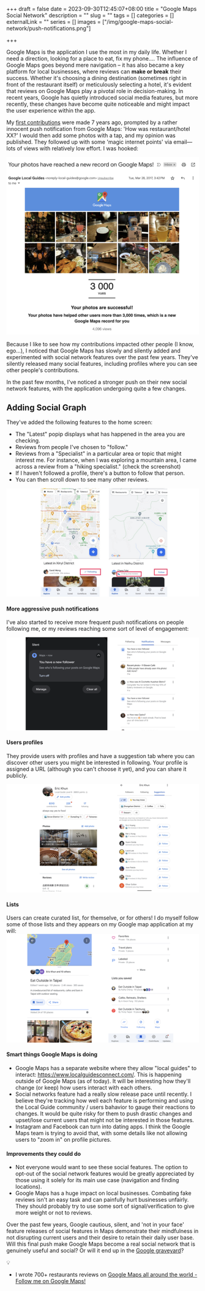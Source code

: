 +++ 
draft = false
date = 2023-09-30T12:45:07+08:00
title = "Google Maps Social Network"
description = ""
slug = "" 
tags = []
categories = []
externalLink = ""
series = []
images = ["/img/google-maps-social-network/push-notifications.png"]

+++

Google Maps is the application I use the most in my daily life. Whether I need a direction, looking for a place to eat, fix my phone....  The influence of Google Maps goes beyond mere navigation – it has also became a key platform for local businesses, where reviews can **make or break** their success. Whether it's choosing a dining destination (sometimes right in front of the restaurant itself) or meticulously selecting a hotel, it's evident that reviews on Google Maps play a pivotal role in decision-making. In recent years, Google has quietly introduced social media features, but more recently, these changes have become quite noticeable and might impact the user experience within the app.

My [first contributions](https://maps.app.goo.gl/bCQ7JTmRw5t9HLBs5) were made 7 years ago, prompted by a rather innocent push notification from Google Maps: 'How was restaurant/hotel XX?' I would then add some photos with a tap, and my opinion was published. They followed up with some 'magic internet points' via email—lots of views with relatively low effort. I was hooked:

![Google Maps Magic Internet Point](/img/google-maps-social-network/magic-internet-point.png)

Because I like to see how my contributions impacted other people (I know, ego...), I noticed that Google Maps has slowly and silently added and experimented with social network features over the past few years. They've silently released many social features, including profiles where you can see other people's contributions. 

In the past few months, I've noticed a stronger push on their new social network features, with the application undergoing quite a few changes.


## Adding Social Graph

They've added the following features to the home screen:

- The "Latest" popip displays what has happened in the area you are checking.
- Reviews from people I've chosen to "follow."
- Reviews from a "Specialist" in a particular area or topic that might interest me. For instance, when I was exploring a mountain area, I came across a review from a "hiking specialist." (check the screenshot)
- If I haven't followed a profile, there's a button to follow that person.
- You can then scroll down to see many other reviews.


![Google Maps Home Friends](/img/google-maps-social-network/latest.png)


#### More aggressive push notifications
I've also started to receive more frequent push notifications on people following me, or my reviews reaching some sort of level of engagement: 

![Google Maps Pushy Notifications](/img/google-maps-social-network/push-notifications.png)


#### Users profiles

They provide users with profiles and have a suggestion tab where you can discover other users you might be interested in following. Your profile is assigned a URL (although you can't choose it yet), and you can share it publicly.

![Google Maps Profile](/img/google-maps-social-network/profile.png)

#### Lists
Users can create curated list, for themselve, or for others! I do myself follow some of those lists and they appears on my Google map application at my will: 
![Google Maps Lists](/img/google-maps-social-network/lists.jpg)

####  Smart things Google Maps is doing
- Google Maps has a separate website where they allow "local guides" to interact: https://www.localguidesconnect.com/. This is  happening outside of Google Maps (as of today). It will be interesting how they'll change (or keep) how users interact with each others.
- Social networks feature had a really slow release pace until recently. I believe they're tracking how well each feature is performing and using the Local Guide community / users bahavior to gauge their reactions to changes. It would be quite risky for them to push drastic changes and upset/lose current users that might not be interested in those features.  
- Instagram and Facebook can turn into dating apps. I think the Google Maps team is trying to avoid that, with some details like not allowing users to "zoom in" on profile pictures.

####  Improvements they could do
- Not everyone would want to see these social features. The option to opt-out of the social network features would be greatly appreciated by those using it solely for its main use case (navigation and finding locations).
- Google Maps has a huge impact on local businesses. Combating fake reviews isn't an easy task and can painfully hurt businesses unfairly. They should probably try to use some sort of signal/verification to give more weight or not to reviews.



Over the past few years, Google cautious, silent, and 'not in your face' feature releases of social features in Maps demonstrate their mindfulness in not disrupting current users and their desire to retain their daily user base. Will this final push make Google Maps become a real social network that is genuinely useful and social? Or will it end up in the [Google graveyard](https://killedbygoogle.com/)?


<div class="notice question">
  <div class="notice-title">
    💡 
  </div>
  <div class="notice-content">
    <ul>
        <li>I wrote 700+ restaurants reviews on <a href="https://www.google.com/maps/contrib/103590446330914322330">Google Maps all around the world - Follow me on Google Maps!</a></li>
    </ul>
  </div>
</div>
